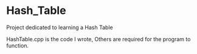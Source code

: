 # Hash_Table
Project dedicated to learning a Hash Table

HashTable.cpp is the code I wrote, Others are required for the program to function.
